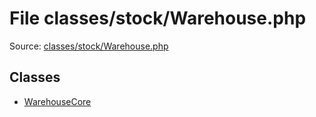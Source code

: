 File classes/stock/Warehouse.php
=========

Source: [classes/stock/Warehouse.php](https://github.com/PrestaShop/PrestaShop/blob/1.6.1.2/classes/stock/Warehouse.php)


Classes
-------

* [WarehouseCore](class.WarehouseCore.md)

